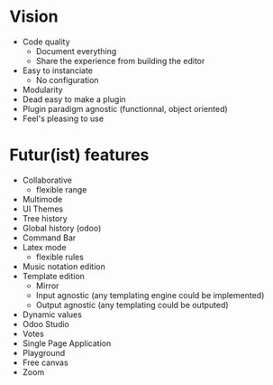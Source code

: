 # Vision
- Code quality
  - Document everything
  - Share the experience from building the editor
- Easy to instanciate
  - No configuration
- Modularity
- Dead easy to make a plugin
- Plugin paradigm agnostic (functionnal, object oriented)
- Feel's pleasing to use

# Futur(ist) features
- Collaborative
  - flexible range
- Multimode
- UI Themes
- Tree history
- Global history (odoo)
- Command Bar
- Latex mode
  * flexible rules
- Music notation edition
- Template edition
  - Mirror
  - Input agnostic (any templating engine could be implemented)
  - Output agnostic (any templating could be outputed)
- Dynamic values
- Odoo Studio
- Votes
- Single Page Application
- Playground
- Free canvas
- Zoom
